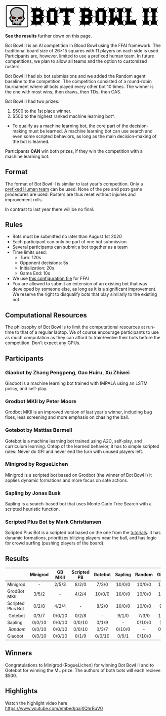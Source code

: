![Bot Bowl II](img/botbowl-ii.png?raw=true "Bot Bowl II")

**See the results** further down on this page.

Bot Bowl II is an AI competition in Blood Bowl using the FFAI framework. The traditional board size of 26×15 squares with 11 players on each side is used. Participants are, however, limited to use a prefixed human team. In future competitions, we plan to allow all teams and the option to customized rosters.

Bot Bowl II had six bot submissions and we added the Random agent baseline to the competition. The competition consisted of a round-robin tournament where all bots played every other bot 10 times. The winner is the one with most wins, then draws, then TDs, then CAS.

Bot Bowl II had two prizes:

1. $500 to the 1st place winner.
2. $500 to the highest ranked machine learning bot*.

* To qualify as a machine learning bot, the core part of the decision-making must be learned. A machine learning bot can use search and even some scripted behaviors, as long as the main decision-making of the bot is learned. 

Participants **CAN** win both prizes, if they win the competition with a machine learning bot. 

## Format
The format of Bot Bowl II is similar to last year's competition. Only a [prefixed Human team](https://github.com/njustesen/ffai/blob/master/ffai/data/teams/11/human.json) can be used. 
None of the pre and post-game procedures are used. Rosters are thus reset without injuries and improvement rolls.

In contrast to last year there will be no final. 

## Rules
- Bots must be submitted no later than August 1st 2020
- Each participant can only be part of one bot submission
- Several participants can submit a bot together as a team
- Time limits used:
    - Turn: 120s
    - Opponent decisions: 5s
    - Initialization: 20s
    - Game End: 10s
- We use [this configuration file](https://github.com/njustesen/ffai/blob/master/ffai/data/config/bot-bowl-ii.json) for FFAI
- You are allowed to submit an extension of an existing bot that was developed by someone else, as long as it is a significant improvement. We reserve the right to disqualify 
bots that play similarly to the existing bot.

## Computational Resources
The philosophy of Bot Bowl is to limit the computational resources at run-time to that of a regular laptop. We of course encourage participants to use as much computation as they can afford to train/evolve their bots before the competition. Don't expect any GPUs. 

## Participants

### Giaobot by Zhang Pengpeng, Gao Huiru, Xu Zhiwei
Giaobot is a machine learning bot trained with IMPALA using an LSTM policy, and self-play.

### Grodbot MKII by Peter Moore
Grodbot MKII is an improved version of last year's winner, including bug fixes, less screening and more emphasis on chasing the ball.

### Gotebot by Mattias Bermell
Gotebot is a machine learning bot trained using A2C, self-play, and curriculum learning. Ontop of the learned behavior, it has to simple scripted rules: Never do GFI and never end the turn with unused players left.

### Minigrod by RogueLichen
Minigrod is a scripted bot based on Grodbot (the winner of Bot Bowl I) it applies dynamic formations and more focus on safe actions.

### Sapling by Jonas Busk
Sapling is a search-based bot that uses Monte Carlo Tree Search with a scripted heuristic function.

### Scripted Plus Bot by Mark Christiansen
Scripted Plus Bot is a scripted bot based on the one from the [tutorials](https://njustesen.github.io/ffai/tutorials). It has dynamic formations, prioritizes blitzing players near the ball, and has logic for crowd surfing (pushing players of the board).

## Results

|                       | Minigrod | GB MKII  | Scripted PB | Gotebot | Sapling   | Random | Giaobot | W/D/L    | TD      | CAS     |
|-----------------------|:--------:|:--------:|:-----------:|:-------:|:---------:|:------:|:-------:|:--------:|:-------:|:-------:|
| Minigrod              | -        | 2/5/3    | 8/2/0       | 7/3/0   | 10/0/0    | 10/0/0 | 10/0/0  | 47/10/3  | 151/12  | 121/48  | 
| GrodBot<br/>MKII      | 3/5/2    | -        | 4/2/4       | 10/0/0  | 10/0/0    | 10/0/0 | 10/0/0  | 47/7/6   | 144/13  | 70/65   |
| Scripted<br/>Plus Bot | 0/2/8    | 4/2/4    | -           | 8/2/0   | 10/0/0    | 10/0/0 | 9/1/0   | 41/7/12  | 97/25   | 93/50   |
| Gotebot               | 0/3/7    | 0/0/10   | 0/2/8       | -       | 9/1/0     | 7/3/0  | 10/0/0  | 26/9/25  | 49/45   | 56/61   |
| Sapling               | 0/0/10   | 0/0/10   | 0/0/10      | 0/1/9   | -         | 0/10/0 | 1/9/0   | 1/20/39  | 1/104   | 38/65   |
| _Random_              | 0/0/10   | 0/0/10   | 0/0/10      | 0/3/7   | 0/10/0    | -      | 0/10/0  | 0/23/37  | 0/116   | 18/48   |
| Giaobot               | 0/0/10   | 0/0/10   | 0/1/9       | 0/0/10  | 0/9/1     | 0/10/0 | -       | 0/20/40  | 0/127   | 12/71   |

## Winners
Congratulations to Minigrod (RogueLichen) for winning Bot Bowl II and to Gotebot for winning the ML prize. The authors of both bots will each recieve $500.

## Highlights
Watch the highlight video here: https://www.youtube.com/embed/qajXQhrBuV0
